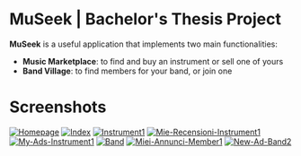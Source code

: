 # MuSeek | Bachelor's Thesis Project
**MuSeek** is a useful application that implements two main functionalities:
- **Music Marketplace**: to find and buy an instrument or sell one of yours
- **Band Village**: to find members for your band, or join one

# Screenshots
<a href="https://ibb.co/9sTLNxd"><img src="https://i.ibb.co/HnzsVc9/Homepage.jpg" alt="Homepage" border="0"></a>
<a href="https://ibb.co/L0GpPLL"><img src="https://i.ibb.co/0nwJXgg/Index.jpg" alt="Index" border="0"></a>
<a href="https://ibb.co/z5D9frk"><img src="https://i.ibb.co/3sQ6h7J/Instrument1.jpg" alt="Instrument1" border="0"></a>
<a href="https://ibb.co/C2qmLq6"><img src="https://i.ibb.co/cLPkqPw/Mie-Recensioni-Instrument1.jpg" alt="Mie-Recensioni-Instrument1" border="0"></a>
<a href="https://ibb.co/pbNFdzT"><img src="https://i.ibb.co/34VZcNb/My-Ads-Instrument1.jpg" alt="My-Ads-Instrument1" border="0"></a>
<a href="https://ibb.co/j8zL9Y4"><img src="https://i.ibb.co/NFrLgqY/Band.jpg" alt="Band" border="0"></a>
<a href="https://ibb.co/dkWX1mt"><img src="https://i.ibb.co/YfRJY0X/Miei-Annunci-Member1.jpg" alt="Miei-Annunci-Member1" border="0"></a>
<a href="https://ibb.co/YNv16yb"><img src="https://i.ibb.co/RgLs1B7/New-Ad-Band2.jpg" alt="New-Ad-Band2" border="0"></a>
